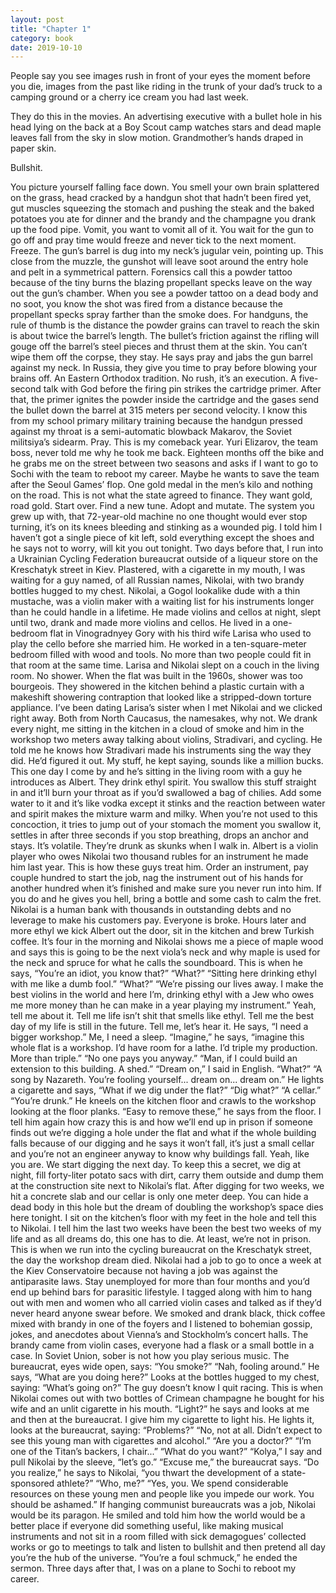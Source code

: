 ```yaml
---
layout: post
title: "Chapter 1"
category: book
date: 2019-10-10
---
```


People say you see images rush in front of your eyes the moment before you die, images from the past like riding in the trunk of your dad’s truck to a camping ground or a cherry ice cream you had last week. 

They do this in the movies. An advertising executive with a bullet hole in his head lying on the back at a Boy Scout camp watches stars and dead maple leaves fall from the sky in slow motion. Grandmother’s hands draped in paper skin.

Bullshit.

You picture yourself falling face down. You smell your own brain splattered on the grass, head cracked by a handgun shot that hadn’t been fired yet, gut muscles squeezing the stomach and pushing the steak and the baked potatoes you ate for dinner and the brandy and the champagne you drank up the food pipe.
Vomit, you want to vomit all of it. You wait for the gun to go off and pray time would freeze and never tick to the next moment.
Freeze.
The gun’s barrel is dug into my neck’s jugular vein, pointing up. This close from the muzzle, the gunshot will leave soot around the entry hole and pelt in a symmetrical pattern. Forensics call this a powder tattoo because of the tiny burns the blazing propellant specks leave on the way out the gun’s chamber.
When you see a powder tattoo on a dead body and no soot, you know the shot was fired from a distance because the propellant specks spray farther than the smoke does.
For handguns, the rule of thumb is the distance the powder grains can travel to reach the skin is about twice the barrel’s length. The bullet’s friction against the rifling will gouge off the barrel’s steel pieces and thrust them at the skin. You can’t wipe them off the corpse, they stay.
He says pray and jabs the gun barrel against my neck. In Russia, they give you time to pray before blowing your brains off. An Eastern Orthodox tradition. No rush, it’s an execution. A five-second talk with God before the firing pin strikes the cartridge primer. After that, the primer ignites the powder inside the cartridge and the gases send the bullet down the barrel at 315 meters per second velocity.
I know this from my school primary military training because the handgun pressed against my throat is a semi-automatic blowback Makarov, the Soviet militsiya’s sidearm.
Pray.
This is my comeback year. Yuri Elizarov, the team boss, never told me why he took me back. Eighteen months off the bike and he grabs me on the street between two seasons and asks if I want to go to Sochi with the team to reboot my career.
Maybe he wants to save the team after the Seoul Games’ flop. One gold medal in the men’s kilo and nothing on the road. This is not what the state agreed to finance. They want gold, road gold.
Start over. Find a new tune. Adopt and mutate. The system you grew up with, that 72-year-old machine no one thought would ever stop turning, it’s on its knees bleeding and stinking as a wounded pig.
I told him I haven’t got a single piece of kit left, sold everything except the shoes and he says not to worry, will kit you out tonight.
Two days before that, I run into a Ukrainian Cycling Federation bureaucrat outside of a liqueur store on the Kreschatyk street in Kiev.
Plastered, with a cigarette in my mouth, I was waiting for a guy named, of all Russian names, Nikolai, with two brandy bottles hugged to my chest.
Nikolai, a Gogol lookalike dude with a thin mustache, was a violin maker with a waiting list for his instruments longer than he could handle in a lifetime. He made violins and cellos at night, slept until two, drank and made more violins and cellos.
He lived in a one-bedroom flat in Vinogradnyey Gory with his third wife Larisa who used to play the cello before she married him. He worked in a ten-square-meter bedroom filled with wood and tools. No more than two people could fit in that room at the same time.
Larisa and Nikolai slept on a couch in the living room. No shower. When the flat was built in the 1960s, shower was too bourgeois. They showered in the kitchen behind a plastic curtain with a makeshift showering contraption that looked like a stripped-down torture appliance.
I’ve been dating Larisa’s sister when I met Nikolai and we clicked right away. Both from North Caucasus, the namesakes, why not.
We drank every night, me sitting in the kitchen in a cloud of smoke and him in the workshop two meters away talking about violins, Stradivari, and cycling.
He told me he knows how Stradivari made his instruments sing the way they did. He’d figured it out. My stuff, he kept saying, sounds like a million bucks.
This one day I come by and he’s sitting in the living room with a guy he introduces as Albert. They drink ethyl spirit. You swallow this stuff straight in and it’ll burn your throat as if you’d swallowed a bag of chilies. Add some water to it and it’s like vodka except it stinks and the reaction between water and spirit makes the mixture warm and milky. When you’re not used to this concoction, it tries to jump out of your stomach the moment you swallow it, settles in after three seconds if you stop breathing, drops an anchor and stays. It’s volatile.
They’re drunk as skunks when I walk in. Albert is a violin player who owes Nikolai two thousand rubles for an instrument he made him last year.
This is how these guys treat him. Order an instrument, pay couple hundred to start the job, nag the instrument out of his hands for another hundred when it’s finished and make sure you never run into him. If you do and he gives you hell, bring a bottle and some cash to calm the fret. 
Nikolai is a human bank with thousands in outstanding debts and no leverage to make his customers pay.
Everyone is broke.
Hours later and more ethyl we kick Albert out the door, sit in the kitchen and brew Turkish coffee.
It’s four in the morning and Nikolai shows me a piece of maple wood and says this is going to be the next viola’s neck and why maple is used for the neck and spruce for what he calls the soundboard.
This is when he says, “You’re an idiot, you know that?”
“What?”
“Sitting here drinking ethyl with me like a dumb fool.”
“What?”
“We’re pissing our lives away. I make the best violins in the world and here I’m, drinking ethyl with a Jew who owes me more money than he can make in a year playing my instrument.”
Yeah, tell me about it. Tell me life isn’t shit that smells like ethyl. Tell me the best day of my life is still in the future. Tell me, let’s hear it.
He says, “I need a bigger workshop.”
Me, I need a sleep.
“Imagine,” he says, “imagine this whole flat is a workshop. I’d have room for a lathe. I’d triple my production. More than triple.”
“No one pays you anyway.”
“Man, if I could build an extension to this building. A shed.”
“Dream on,” I said in English.
“What?”
“A song by Nazareth. You’re fooling yourself... dream on... dream on.”
He lights a cigarette and says, “What if we dig under the flat?”
“Dig what?”
“A cellar.”
“You’re drunk.”
He kneels on the kitchen floor and crawls to the workshop looking at the floor planks. “Easy to remove these,” he says from the floor.
I tell him again how crazy this is and how we’ll end up in prison if someone finds out we’re digging a hole under the flat and what if the whole building falls because of our digging and he says it won’t fall, it’s just a small cellar and you’re not an engineer anyway to know why buildings fall.
Yeah, like you are.
We start digging the next day. To keep this a secret, we dig at night, fill forty-liter potato sacs with dirt, carry them outside and dump them at the construction site next to Nikolai’s flat.
After digging for two weeks, we hit a concrete slab and our cellar is only one meter deep. You can hide a dead body in this hole but the dream of doubling the workshop’s space dies here tonight. 
I sit on the kitchen’s floor with my feet in the hole and tell this to Nikolai. I tell him the last two weeks have been the best two weeks of my life and as all dreams do, this one has to die.
At least, we’re not in prison.
This is when we run into the cycling bureaucrat on the Kreschatyk street, the day the workshop dream died.
Nikolai had a job to go to once a week at the Kiev Conservatoire because not having a job was against the antiparasite laws. Stay unemployed for more than four months and you’d end up behind bars for parasitic lifestyle.
I tagged along with him to hang out with men and women who all carried violin cases and talked as if they’d never heard anyone swear before. 
We smoked and drank black, thick coffee mixed with brandy in one of the foyers and I listened to bohemian gossip, jokes, and anecdotes about Vienna’s and Stockholm’s concert halls. The brandy came from violin cases, everyone had a flask or a small bottle in a case. In Soviet Union, sober is not how you play serious music.
The bureaucrat, eyes wide open, says: “You smoke?”
“Nah, fooling around.”
He says, “What are you doing here?” Looks at the bottles hugged to my chest, saying: “What’s going on?”
The guy doesn’t know I quit racing. This is when Nikolai comes out with two bottles of Crimean champagne he bought for his wife and an unlit cigarette in his mouth.
“Light?” he says and looks at me and then at the bureaucrat.
I give him my cigarette to light his. He lights it, looks at the bureaucrat, saying: “Problems?”
“No, not at all. Didn’t expect to see this young man with cigarettes and alcohol.”
“Are you a doctor?”
“I’m one of the Titan’s backers, I chair...”
“What do you want?”
“Kolya,” I say and pull Nikolai by the sleeve, “let’s go.”
“Excuse me,” the bureaucrat says. “Do you realize,” he says to Nikolai, “you thwart the development of a state-sponsored athlete?”
“Who, me?”
“Yes, you. We spend considerable resources on these young men and people like you impede our work. You should be ashamed.”
If hanging communist bureaucrats was a job, Nikolai would be its paragon. 
He smiled and told him how the world would be a better place if everyone did something useful, like making musical instruments and not sit in a room filled with sick demagogues’ collected works or go to meetings to talk and listen to bullshit and then pretend all day you’re the hub of the universe.
“You’re a foul schmuck,” he ended the sermon.
Three days after that, I was on a plane to Sochi to reboot my career.

